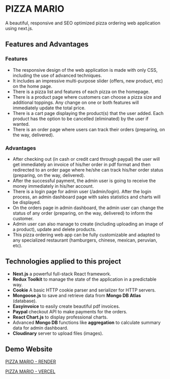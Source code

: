 # PIZZA MARIO

A beautiful, responsive and SEO optimized pizza ordering web application using next.js.

## Features and Advantages

### Features

* The responsive design of the web application is made with only CSS, including the use of advanced techniques.
* It includes an impressive multi-purpose slider (offers, new product, etc) on the home page.
* There is a pizza list and features of each pizza on the homepage.
* There is a product page where customers can choose a pizza size and additional toppings. Any change on one or both features will immediately update the total price.
* There is a cart page displaying the product(s) that the user added. Each product has the option to be cancelled (eliminated) by the user if wanted.
* There is an order page where users can track their orders (preparing, on the way, delivered).

### Advantages

* After checking out (in cash or credit card through paypal) the user will get immediately an invoice of his/her order in pdf format and then redirected to an order page where he/she can track his/her order status (preparing, on the way, delivered).
* After the successful payment, the admin user is going to receive the money immediately in his/her account.
* There is a login page for admin user (/admin/login). After the login process, an admin dashboard page with sales statistics and charts will be displayed.
* On the orders page in admin dashboard, the admin user can change the status of any order (preparing, on the way, delivered) to inform the customer.
* Admin user can also manage to create (including uploading an image of a product), update and delete products.
* This pizza ordering web app can be fully customizable and adapted to any specialized restaurant (hamburgers, chinese, mexican, peruvian, etc).

## Technologies applied to this project

* **Next.js** a powerful full-stack React framework.
* **Redux Toolkit** to manage the state of the application in a predictable way.
* **Cookie** A basic HTTP cookie parser and serializer for HTTP servers.
* **Mongoose.js** to save and retrieve data from **Mongo DB Atlas** (database).
* **Easyinvoice** to easily create beautiful pdf invoices.
* **Paypal** checkout API to make payments for the orders.
* **React Chart.js** to display professional charts.
* Advanced **Mongo DB** functions like **aggregation** to calculate summary data for admin dashboard.
* **Cloudinary** server to upload files (images).

## Demo Website

[PIZZA MARIO - RENDER](https://pizzamario.onrender.com/)

[PIZZA MARIO - VERCEL](https://pizza-mario-pizza-a-pizza-ordering-web-app.vercel.app/)
